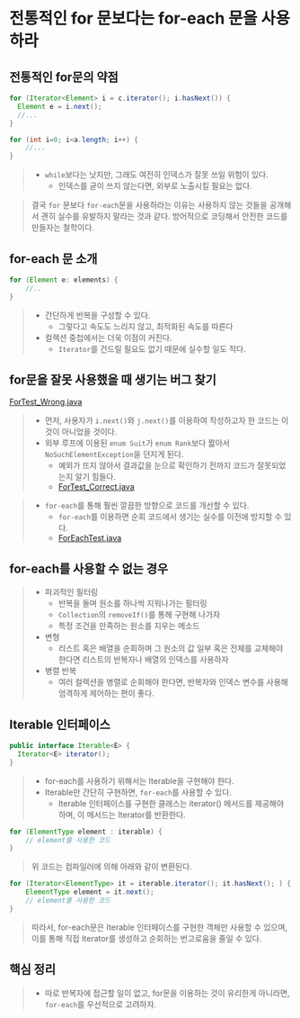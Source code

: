 # 전통적인 for 문보다는 for-each 문을 사용하라

## 전통적인 for문의 약점
```java
for (Iterator<Element> i = c.iterator(); i.hasNext()) {
  Element e = i.next();
  //...
}
```

```java
for (int i=0; i<a.length; i++) {
    //...
}
```
> - `while`보다는 낫지만, 그래도 여전히 인덱스가 잘못 쓰일 위험이 있다.
>   - 인덱스를 굳이 쓰지 않는다면, 외부로 노출시킬 필요는 없다.

> 결국 `for` 문보다 `for-each`문을 사용하라는 이유는 사용하지 않는 것들을 공개해서 괜히 실수를 유발하지 말라는 것과 같다. 방어적으로 코딩해서 안전한 코드를 만들자는 철학이다.

## for-each 문 소개
```java
for (Element e: elements) {
    //..
}
```
> - 간단하게 반복을 구성할 수 있다.
>   - 그렇다고 속도도 느리지 않고, 최적화된 속도를 따른다
> - 컬렉션 중첩에서는 더욱 이점이 커진다.
>   - `Iterator`를 건드릴 필요도 없기 때문에 실수할 일도 적다.

## for문을 잘못 사용했을 때 생기는 버그 찾기
[ForTest_Wrong.java](ForTest_Wrong.java)
> - 먼저, 사용자가 `i.next()`와 `j.next()`를 이용하여 작성하고자 한 코드는 이것이 아니었을 것이다.
> - 외부 루프에 이용된 `enum Suit`가 `enum Rank`보다 짧아서 `NoSuchElementException`을 던지게 된다.
>   - 예외가 뜨지 않아서 결과값을 눈으로 확인하기 전까지 코드가 잘못되었는지 알기 힘들다.
>   - [ForTest_Correct.java](ForTest_Correct.java)

> - `for-each`를 통해 훨씬 깔끔한 방향으로 코드를 개선할 수 있다.
>   - `for-each`를 이용하면 순회 코드에서 생기는 실수를 이전에 방지할 수 있다.
>   - [ForEachTest.java](ForEachTest.java)

## for-each를 사용할 수 없는 경우
> - 파괴적인 필터링
>   - 반복을 돌며 원소를 하나씩 지워나가는 필터링
>   - `Collection`의 `removeIf()`를 통해 구현해 나가자
>   - 특정 조건을 만족하는 원소를 지우는 메소드
> - 변형
>   - 리스트 혹은 배열을 순회하며 그 원소의 값 일부 혹은 전체를 교체해야 한다면 리스트의 반복자나 배열의 인덱스를 사용하자
> - 병렬 반복
>   - 여러 컬렉션을 병렬로 순회해야 한다면, 반복자와 인덱스 변수를 사용해 엄격하게 제어하는 편이 좋다.

## Iterable 인터페이스
```java
public interface Iterable<E> {
  Iterator<E> iterator();
}
```
> - for-each를 사용하기 위해서는 Iterable을 구현해야 한다.
> - Iterable만 간단히 구현하면, `for-each`를 사용할 수 있다.
>   - Iterable 인터페이스를 구현한 클래스는 iterator() 메서드를 제공해야 하며, 이 메서드는 Iterator를 반환한다.
```java
for (ElementType element : iterable) {
    // element를 사용한 코드
}
```
> 위 코드는 컴파일러에 의해 아래와 같이 변환된다.
```java
for (Iterator<ElementType> it = iterable.iterator(); it.hasNext(); ) {
    ElementType element = it.next();
    // element를 사용한 코드
}
``` 
> 따라서, for-each문은 Iterable 인터페이스를 구현한 객체만 사용할 수 있으며, 이를 통해 직접 Iterator를 생성하고 순회하는 번고로움을 줄일 수 있다.


## 핵심 정리
> - 따로 반복자에 접근할 일이 없고, for문을 이용하는 것이 유리한게 아니라면, `for-each`를 우선적으로 고려하자.
